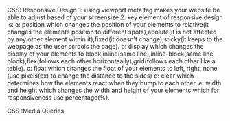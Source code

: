 CSS: Responsive Design
 1:     using viewport meta tag makes your website be able to  adjust based of your  screensize
 2:     key element of responsive design is:
        a:  position which changes the position of your elements to relative(it changes the elements position to different spots),abolute(it is not affected by any other element within it),fixed(it doesn't change),sticky(it keeps to the webpage as the user scrools the page).
        b:  display which changes the display of your elements to block,inline(same line),inline-block(same line block),flex(follows each other horizontaally),grid(follows each other like a table).
        c:  float which changes the float of your elements to left, right, none.(use pixels(px) to change the distance to the sides)
        d:  clear which determines how the elements react when they bump to each other.
        e:  width and height which changes the width and height of your elements which for responsiveness use percentage(%).
            
CSS :Media Queries
